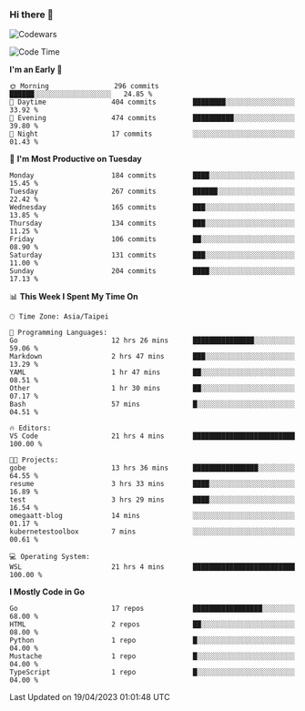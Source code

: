 ### Hi there 👋

![Codewars](https://www.codewars.com/users/omegaatt36/badges/small)

<!--START_SECTION:waka-->
![Code Time](http://img.shields.io/badge/Code%20Time-1%2C047%20hrs%202%20mins-blue)

**I'm an Early 🐤** 

```text
🌞 Morning                296 commits         ██████░░░░░░░░░░░░░░░░░░░   24.85 % 
🌆 Daytime                404 commits         ████████░░░░░░░░░░░░░░░░░   33.92 % 
🌃 Evening                474 commits         ██████████░░░░░░░░░░░░░░░   39.80 % 
🌙 Night                  17 commits          ░░░░░░░░░░░░░░░░░░░░░░░░░   01.43 % 
```
📅 **I'm Most Productive on Tuesday** 

```text
Monday                   184 commits         ████░░░░░░░░░░░░░░░░░░░░░   15.45 % 
Tuesday                  267 commits         ██████░░░░░░░░░░░░░░░░░░░   22.42 % 
Wednesday                165 commits         ███░░░░░░░░░░░░░░░░░░░░░░   13.85 % 
Thursday                 134 commits         ███░░░░░░░░░░░░░░░░░░░░░░   11.25 % 
Friday                   106 commits         ██░░░░░░░░░░░░░░░░░░░░░░░   08.90 % 
Saturday                 131 commits         ███░░░░░░░░░░░░░░░░░░░░░░   11.00 % 
Sunday                   204 commits         ████░░░░░░░░░░░░░░░░░░░░░   17.13 % 
```


📊 **This Week I Spent My Time On** 

```text
🕑︎ Time Zone: Asia/Taipei

💬 Programming Languages: 
Go                       12 hrs 26 mins      ███████████████░░░░░░░░░░   59.06 % 
Markdown                 2 hrs 47 mins       ███░░░░░░░░░░░░░░░░░░░░░░   13.29 % 
YAML                     1 hr 47 mins        ██░░░░░░░░░░░░░░░░░░░░░░░   08.51 % 
Other                    1 hr 30 mins        ██░░░░░░░░░░░░░░░░░░░░░░░   07.17 % 
Bash                     57 mins             █░░░░░░░░░░░░░░░░░░░░░░░░   04.51 % 

🔥 Editors: 
VS Code                  21 hrs 4 mins       █████████████████████████   100.00 % 

🐱‍💻 Projects: 
gobe                     13 hrs 36 mins      ████████████████░░░░░░░░░   64.55 % 
resume                   3 hrs 33 mins       ████░░░░░░░░░░░░░░░░░░░░░   16.89 % 
test                     3 hrs 29 mins       ████░░░░░░░░░░░░░░░░░░░░░   16.54 % 
omegaatt-blog            14 mins             ░░░░░░░░░░░░░░░░░░░░░░░░░   01.17 % 
kubernetestoolbox        7 mins              ░░░░░░░░░░░░░░░░░░░░░░░░░   00.61 % 

💻 Operating System: 
WSL                      21 hrs 4 mins       █████████████████████████   100.00 % 
```

**I Mostly Code in Go** 

```text
Go                       17 repos            █████████████████░░░░░░░░   68.00 % 
HTML                     2 repos             ██░░░░░░░░░░░░░░░░░░░░░░░   08.00 % 
Python                   1 repo              █░░░░░░░░░░░░░░░░░░░░░░░░   04.00 % 
Mustache                 1 repo              █░░░░░░░░░░░░░░░░░░░░░░░░   04.00 % 
TypeScript               1 repo              █░░░░░░░░░░░░░░░░░░░░░░░░   04.00 % 
```




 Last Updated on 19/04/2023 01:01:48 UTC
<!--END_SECTION:waka-->

<!--
**omegaatt36/omegaatt36** is a ✨ _special_ ✨ repository because its `README.md` (this file) appears on your GitHub profile.

Here are some ideas to get you started:

- 🔭 I’m currently working on ...
- 🌱 I’m currently learning ...
- 👯 I’m looking to collaborate on ...
- 🤔 I’m looking for help with ...
- 💬 Ask me about ...
- 📫 How to reach me: ...
- 😄 Pronouns: ...
- ⚡ Fun fact: ...
-->
